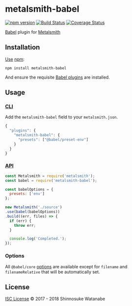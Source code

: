 # metalsmith-babel

[![npm version](https://img.shields.io/npm/v/metalsmith-babel.svg)](https://www.npmjs.com/package/metalsmith-babel)
[![Build Status](https://travis-ci.org/babel/metalsmith-babel.svg?branch=master)](https://travis-ci.org/babel/metalsmith-babel)
[![Coverage Status](https://img.shields.io/coveralls/babel/metalsmith-babel.svg)](https://coveralls.io/github/babel/metalsmith-babel)

[Babel](https://babeljs.io/) plugin for [Metalsmith](https://github.com/segmentio/metalsmith)

## Installation

[Use](https://docs.npmjs.com/cli/install) [npm](https://docs.npmjs.com/about-npm/):

```
npm install metalsmith-babel
```

And ensure the requisite [Babel plugins](https://babeljs.io/docs/plugins) are installed.

## Usage

### [CLI](https://github.com/metalsmith/metalsmith#cli)

Add the `metalsmith-babel` field to your `metalsmith.json`.

```javascript
{
  "plugins": {
    "metalsmith-babel": {
      "presets": ["@babel/preset-env"]
    }
  }
}
```

### [API](https://github.com/metalsmith/metalsmith#api)

```javascript
const Metalsmith = require('metalsmith');
const babel = require('metalsmith-babel');

const babelOptions = {
  presets: ['env']
};

new Metalsmith('./source')
.use(babel(babelOptions))
.build((err, files) => {
  if (err) {
    throw err;
  }

  console.log('Completed.');
});
```

### Options

All `@babel/core` [options](https://babeljs.io/docs/en/babel-core#options) are available except for `filename` and `filenameRelative` that will be automatically set.

## License

[ISC License](./LICENSE) © 2017 - 2018 Shinnosuke Watanabe
